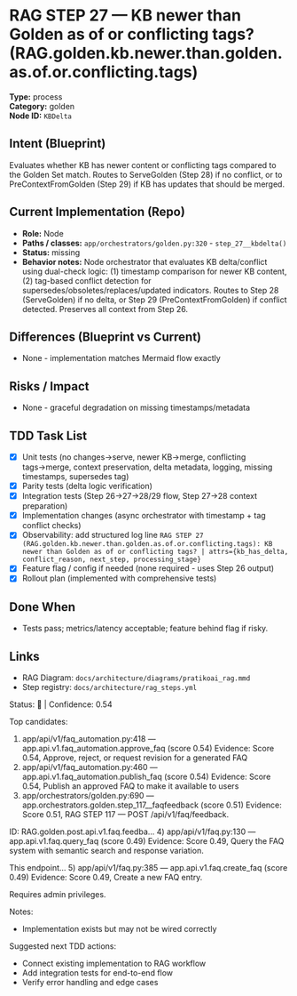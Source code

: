 # RAG STEP 27 — KB newer than Golden as of or conflicting tags? (RAG.golden.kb.newer.than.golden.as.of.or.conflicting.tags)

**Type:** process  
**Category:** golden  
**Node ID:** `KBDelta`

## Intent (Blueprint)
Evaluates whether KB has newer content or conflicting tags compared to the Golden Set match. Routes to ServeGolden (Step 28) if no conflict, or to PreContextFromGolden (Step 29) if KB has updates that should be merged.

## Current Implementation (Repo)
- **Role:** Node
- **Paths / classes:** `app/orchestrators/golden.py:320` - `step_27__kbdelta()`
- **Status:** missing
- **Behavior notes:** Node orchestrator that evaluates KB delta/conflict using dual-check logic: (1) timestamp comparison for newer KB content, (2) tag-based conflict detection for supersedes/obsoletes/replaces/updated indicators. Routes to Step 28 (ServeGolden) if no delta, or Step 29 (PreContextFromGolden) if conflict detected. Preserves all context from Step 26.

## Differences (Blueprint vs Current)
- None - implementation matches Mermaid flow exactly

## Risks / Impact
- None - graceful degradation on missing timestamps/metadata

## TDD Task List
- [x] Unit tests (no changes→serve, newer KB→merge, conflicting tags→merge, context preservation, delta metadata, logging, missing timestamps, supersedes tag)
- [x] Parity tests (delta logic verification)
- [x] Integration tests (Step 26→27→28/29 flow, Step 27→28 context preparation)
- [x] Implementation changes (async orchestrator with timestamp + tag conflict checks)
- [x] Observability: add structured log line
  `RAG STEP 27 (RAG.golden.kb.newer.than.golden.as.of.or.conflicting.tags): KB newer than Golden as of or conflicting tags? | attrs={kb_has_delta, conflict_reason, next_step, processing_stage}`
- [x] Feature flag / config if needed (none required - uses Step 26 output)
- [x] Rollout plan (implemented with comprehensive tests)

## Done When
- Tests pass; metrics/latency acceptable; feature behind flag if risky.

## Links
- RAG Diagram: `docs/architecture/diagrams/pratikoai_rag.mmd`
- Step registry: `docs/architecture/rag_steps.yml`


<!-- AUTO-AUDIT:BEGIN -->
Status: 🔌  |  Confidence: 0.54

Top candidates:
1) app/api/v1/faq_automation.py:418 — app.api.v1.faq_automation.approve_faq (score 0.54)
   Evidence: Score 0.54, Approve, reject, or request revision for a generated FAQ
2) app/api/v1/faq_automation.py:460 — app.api.v1.faq_automation.publish_faq (score 0.54)
   Evidence: Score 0.54, Publish an approved FAQ to make it available to users
3) app/orchestrators/golden.py:690 — app.orchestrators.golden.step_117__faqfeedback (score 0.51)
   Evidence: Score 0.51, RAG STEP 117 — POST /api/v1/faq/feedback.

ID: RAG.golden.post.api.v1.faq.feedba...
4) app/api/v1/faq.py:130 — app.api.v1.faq.query_faq (score 0.49)
   Evidence: Score 0.49, Query the FAQ system with semantic search and response variation.

This endpoint...
5) app/api/v1/faq.py:385 — app.api.v1.faq.create_faq (score 0.49)
   Evidence: Score 0.49, Create a new FAQ entry.

Requires admin privileges.

Notes:
- Implementation exists but may not be wired correctly

Suggested next TDD actions:
- Connect existing implementation to RAG workflow
- Add integration tests for end-to-end flow
- Verify error handling and edge cases
<!-- AUTO-AUDIT:END -->